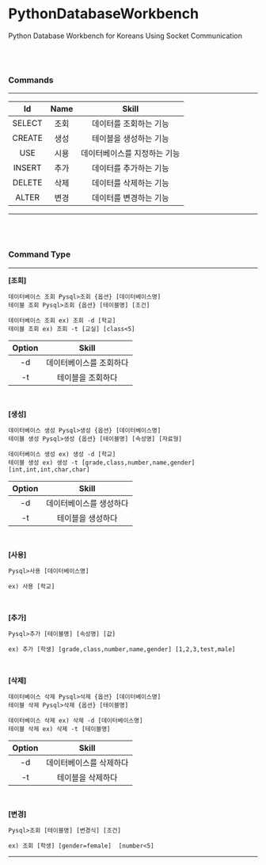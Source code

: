 # PythonDatabaseWorkbench
Python Database Workbench for Koreans Using Socket Communication


<br><br>


### **Commands**
---
|Id|Name|Skill|
|:---:|:---:|:---:|
|SELECT|조회|데이터를 조회하는 기능|
|CREATE|생성|테이블을 생성하는 기능|
|USE|시용|데이터베이스를 지정하는 기능|
|INSERT|추가|데이터를 추가하는 기능|
|DELETE|삭제|데이터를 삭제하는 기능|
|ALTER|변경|데이터를 변경하는 기능|
---


<br><br>


### **Command Type**
---
**[조회]**
```
데이터베이스 조회 Pysql>조회 {옵션} [데이터베이스명]
테이블 조회 Pysql>조회 {옵션} [테이블명] [조건]
```
```
데이터베이스 조회 ex) 조회 -d [학교]
테이블 조회 ex) 조회 -t [교실] [class<5]
```
|Option|Skill|
|:---:|:---:|
|-d|데이터베이스를 조회하다|
|-t|테이블을 조회하다|

<br>

**[생성]**
```
데이터베이스 생성 Pysql>생성 {옵션} [데이터베이스명]
테이블 생성 Pysql>생성 {옵션} [테이블명] [속성명] [자료형]
```
```
데이터베이스 생성 ex) 생성 -d [학교] 
테이블 생성 ex) 생성 -t [grade,class,number,name,gender] [int,int,int,char,char]
```
|Option|Skill|
|:---:|:---:|
|-d|데이터베이스를 생성하다|
|-t|테이블을 생성하다|

<br>

**[사용]**
```
Pysql>사용 [데이터베이스명]
```
```
ex) 사용 [학교]
```

<br>

**[추가]**
```
Pysql>추가 [테이블명] [속성명] [값]
```
```
ex) 추가 [학생] [grade,class,number,name,gender] [1,2,3,test,male]
```

<br>

**[삭제]**
```
데이터베이스 삭제 Pysql>삭제 {옵션} [데이터베이스명]
테이블 삭제 Pysql>삭제 {옵션} [테이블명]
```
```
데이터베이스 삭제 ex) 삭제 -d [데이터베이스명]
테이블 삭제 ex) 삭제 -t [테이블명]
```
|Option|Skill|
|:---:|:---:|
|-d|데이터베이스를 삭제하다|
|-t|테이블을 삭제하다|

<br>

**[변경]**
```
Pysql>조회 [테이블명] [변경식] [조건]
```
```
ex) 조회 [학생] [gender=female]  [number<5]
```
---


<br><br>



